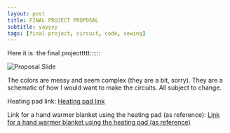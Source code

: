 ```yaml
---
layout: post
title: FINAL PROJECT PROPOSAL
subtitle: yayyyy
tags: [final project, circuit, code, sewing]
---
```



Here it is: the final projecttttt::::::


![Proposal Slide](https://21mdr1.github.io/img/final-project-proposal-mdr1.PNG)

The colors are messy and seem complex (they are a bit, sorry). They are a schematic of how I would want to make the circuits. All subject to change.


Heating pad link: [Heating pad link](https://www.sparkfun.com/products/11288?_ga=2.63489196.2041214654.1573685673-2031216574.1567874095)

Link for a hand warmer blanket using the heating pad (as reference): [Link for a hand warmer blanket using the heating pad (as reference)](https://learn.sparkfun.com/tutorials/heating-pad-hand-warmer-blanket/all)
